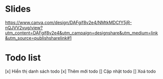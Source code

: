 # Slides
https://www.canva.com/design/DAFgif8v2e4/NMtkMDCfY5jR-nQJVV2vug/view?utm_content=DAFgif8v2e4&utm_campaign=designshare&utm_medium=link&utm_source=publishsharelink#1

# Todo list

[x] Hiển thị danh sách todo
[x] Thêm mới todo
[] Cập nhật todo
[] Xoá todo
